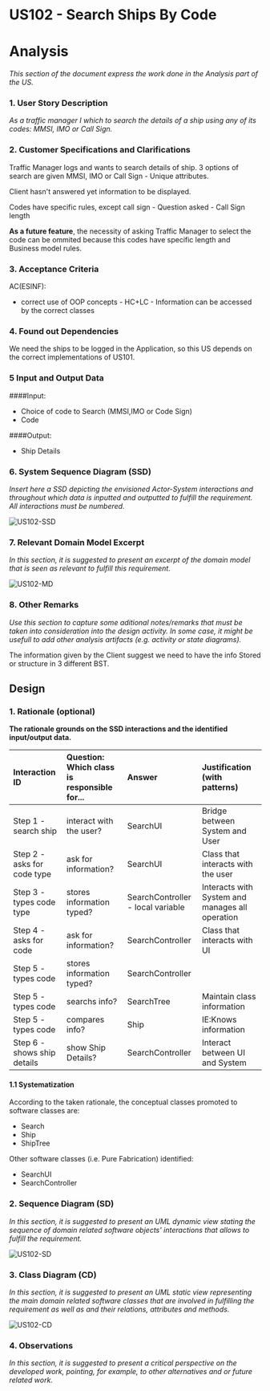 # US102 - Search Ships By Code

# Analysis

*This section of the document express the work done in the Analysis part of the US.*

### 1. User Story Description

*As a traffic manager I which to search the details of a ship using any of its codes: MMSI, IMO or Call Sign.*

### 2. Customer Specifications and Clarifications 

Traffic Manager logs and wants to search details of ship. 3 options of search are given MMSI, IMO or Call Sign - Unique attributes.

Client hasn't answered yet information to be displayed.

Codes have specific rules, except call sign - Question asked - Call Sign length

**As a future feature**, the necessity of asking Traffic Manager to select the code can be ommited because this codes have specific length and Business model rules.

### 3. Acceptance Criteria

AC(ESINF):
* correct use of OOP concepts - HC+LC - Information can be accessed by the correct classes


### 4. Found out Dependencies

We need the ships to be logged in the Application, so this US depends on the correct implementations of US101.

### 5 Input and Output Data

####Input:
* Choice of code to Search (MMSI,IMO or Code Sign)
* Code

####Output:
* Ship Details

### 6. System Sequence Diagram (SSD)

*Insert here a SSD depicting the envisioned Actor-System interactions and throughout which data is inputted and outputted to fulfill the requirement. All interactions must be numbered.*

![US102-SSD](US102-SSD.svg)


### 7. Relevant Domain Model Excerpt 
*In this section, it is suggested to present an excerpt of the domain model that is seen as relevant to fulfill this requirement.* 

![US102-MD](US102-MD.svg)

### 8. Other Remarks

*Use this section to capture some aditional notes/remarks that must be taken into consideration into the design activity. In some case, it might be usefull to add other analysis artifacts (e.g. activity or state diagrams).* 

The information given by the Client suggest we need to have the info Stored or structure in 3 different BST.


## Design 

### 1. Rationale (optional)

**The rationale grounds on the SSD interactions and the identified input/output data.**

| Interaction ID | Question: Which class is responsible for... | Answer  | Justification (with patterns)  |
|:-------------  |:--------------------- |:------------|:---------------------------- |
| Step 1 - search ship 		 |			interact with the user?				 |     SearchUI        |  Bridge between System and User                            |
| Step 2 - asks for code type 		 |	ask for information?						 |    SearchUI         |  Class that interacts with the user                            |
| Step 3 - types code type 		 |		stores information typed?					 |    SearchController - local variable        |     Interacts with System and manages all operation                         |
| Step 4 - asks for code 		 |		ask for information?					 |     SearchController        |   Class that interacts with UI                           |
| Step 5 - types code 		 |		stores information typed?					 |     SearchController        |                              |
| Step 5 - types code 		 |		searchs info?					 |     SearchTree        |    Maintain class information                      |
| Step 5 - types code 		 |		compares info?					 |     Ship        |     IE:Knows information                          |
| Step 6 - shows ship details 		 |	show Ship Details?						 |   SearchController          |      Interact between UI and System                        |              

#### 1.1 Systematization 

According to the taken rationale, the conceptual classes promoted to software classes are: 

 * Search
 * Ship
* ShipTree

Other software classes (i.e. Pure Fabrication) identified: 
 * SearchUI  
 * SearchController

### 2. Sequence Diagram (SD)

*In this section, it is suggested to present an UML dynamic view stating the sequence of domain related software objects' interactions that allows to fulfill the requirement.* 

![US102-SD](US102-SD.svg)

### 3. Class Diagram (CD)

*In this section, it is suggested to present an UML static view representing the main domain related software classes that are involved in fulfilling the requirement as well as and their relations, attributes and methods.*

![US102-CD](US102-CD.svg)

### 4. Observations

*In this section, it is suggested to present a critical perspective on the developed work, pointing, for example, to other alternatives and or future related work.*





